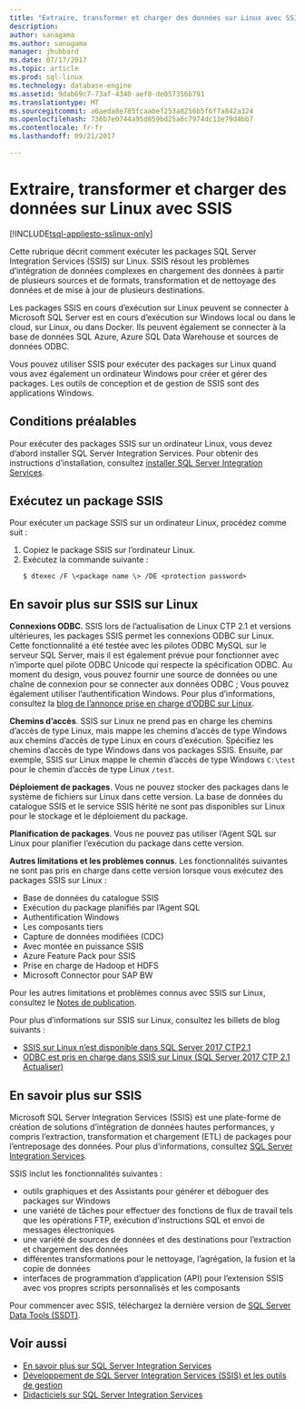```yaml
---
title: "Extraire, transformer et charger des données sur Linux avec SSIS | Documents Microsoft"
description: 
author: sanagama
ms.author: sanagama
manager: jhubbard
ms.date: 07/17/2017
ms.topic: article
ms.prod: sql-linux
ms.technology: database-engine
ms.assetid: 9dab69c7-73af-4340-aef0-de057356b791
ms.translationtype: MT
ms.sourcegitcommit: a6aeda8e785fcaabef253a8256b5f6f7a842a324
ms.openlocfilehash: 736b7e0744a95d859bd25a6c7974dc13e79d4bb7
ms.contentlocale: fr-fr
ms.lasthandoff: 09/21/2017

---
```

# <a name="extract-transform-and-load-data-on-linux-with-ssis"></a>Extraire, transformer et charger des données sur Linux avec SSIS

[!INCLUDE[tsql-appliesto-sslinux-only](../includes/tsql-appliesto-sslinux-only.md)]

Cette rubrique décrit comment exécuter les packages SQL Server Integration Services (SSIS) sur Linux. SSIS résout les problèmes d’intégration de données complexes en chargement des données à partir de plusieurs sources et de formats, transformation et de nettoyage des données et de mise à jour de plusieurs destinations. 

Les packages SSIS en cours d’exécution sur Linux peuvent se connecter à Microsoft SQL Server est en cours d’exécution sur Windows local ou dans le cloud, sur Linux, ou dans Docker. Ils peuvent également se connecter à la base de données SQL Azure, Azure SQL Data Warehouse et sources de données ODBC.

Vous pouvez utiliser SSIS pour exécuter des packages sur Linux quand vous avez également un ordinateur Windows pour créer et gérer des packages. Les outils de conception et de gestion de SSIS sont des applications Windows. 

## <a name="prerequisites"></a>Conditions préalables

Pour exécuter des packages SSIS sur un ordinateur Linux, vous devez d’abord installer SQL Server Integration Services. Pour obtenir des instructions d’installation, consultez [installer SQL Server Integration Services](sql-server-linux-setup-ssis.md).

## <a name="run-an-ssis-package"></a>Exécutez un package SSIS

Pour exécuter un package SSIS sur un ordinateur Linux, procédez comme suit :

1.  Copiez le package SSIS sur l’ordinateur Linux.
2.  Exécutez la commande suivante :
    ```
    $ dtexec /F \<package name \> /DE <protection password>
    ```

## <a name="more-about-ssis-on-linux"></a>En savoir plus sur SSIS sur Linux

**Connexions ODBC**. SSIS lors de l’actualisation de Linux CTP 2.1 et versions ultérieures, les packages SSIS permet les connexions ODBC sur Linux. Cette fonctionnalité a été testée avec les pilotes ODBC MySQL sur le serveur SQL Server, mais il est également prévue pour fonctionner avec n’importe quel pilote ODBC Unicode qui respecte la spécification ODBC. Au moment du design, vous pouvez fournir une source de données ou une chaîne de connexion pour se connecter aux données ODBC ; Vous pouvez également utiliser l’authentification Windows. Pour plus d’informations, consultez la [blog de l’annonce prise en charge d’ODBC sur Linux](https://blogs.msdn.microsoft.com/ssis/2017/06/16/odbc-is-supported-in-ssis-on-linux-ssis-helsinki-ctp2-1-refresh/).

**Chemins d’accès**. SSIS sur Linux ne prend pas en charge les chemins d’accès de type Linux, mais mappe les chemins d’accès de type Windows aux chemins d’accès de type Linux en cours d’exécution. Spécifiez les chemins d’accès de type Windows dans vos packages SSIS. Ensuite, par exemple, SSIS sur Linux mappe le chemin d’accès de type Windows `C:\test` pour le chemin d’accès de type Linux `/test`.

**Déploiement de packages**. Vous ne pouvez stocker des packages dans le système de fichiers sur Linux dans cette version. La base de données du catalogue SSIS et le service SSIS hérité ne sont pas disponibles sur Linux pour le stockage et le déploiement du package.

**Planification de packages**. Vous ne pouvez pas utiliser l’Agent SQL sur Linux pour planifier l’exécution du package dans cette version.

**Autres limitations et les problèmes connus**. Les fonctionnalités suivantes ne sont pas pris en charge dans cette version lorsque vous exécutez des packages SSIS sur Linux :
  - Base de données du catalogue SSIS
  - Exécution du package planifiés par l’Agent SQL
  - Authentification Windows
  - Les composants tiers
  - Capture de données modifiées (CDC)
  - Avec montée en puissance SSIS
  - Azure Feature Pack pour SSIS
  - Prise en charge de Hadoop et HDFS
  - Microsoft Connector pour SAP BW

Pour les autres limitations et problèmes connus avec SSIS sur Linux, consultez le [Notes de publication](sql-server-linux-release-notes.md#ssis).

Pour plus d’informations sur SSIS sur Linux, consultez les billets de blog suivants :

-   [SSIS sur Linux n’est disponible dans SQL Server 2017 CTP2.1](https://blogs.msdn.microsoft.com/ssis/2017/05/17/ssis-helsinki-is-available-in-sql-server-vnext-ctp2-1/)
-   [ODBC est pris en charge dans SSIS sur Linux (SQL Server 2017 CTP 2.1 Actualiser)](https://blogs.msdn.microsoft.com/ssis/2017/06/16/odbc-is-supported-in-ssis-on-linux-ssis-helsinki-ctp2-1-refresh/)

## <a name="more-about-ssis"></a>En savoir plus sur SSIS

Microsoft SQL Server Integration Services (SSIS) est une plate-forme de création de solutions d’intégration de données hautes performances, y compris l’extraction, transformation et chargement (ETL) de packages pour l’entreposage des données. Pour plus d’informations, consultez [SQL Server Integration Services](/sql/integration-services/sql-server-integration-services.md).

SSIS inclut les fonctionnalités suivantes :
- outils graphiques et des Assistants pour générer et déboguer des packages sur Windows
- une variété de tâches pour effectuer des fonctions de flux de travail tels que les opérations FTP, exécution d’instructions SQL et envoi de messages électroniques
- une variété de sources de données et des destinations pour l’extraction et chargement des données
- différentes transformations pour le nettoyage, l’agrégation, la fusion et la copie de données
- interfaces de programmation d’application (API) pour l’extension SSIS avec vos propres scripts personnalisés et les composants

Pour commencer avec SSIS, téléchargez la dernière version de [SQL Server Data Tools (SSDT)](/sql-docs/docs/integration-services/ssis-how-to-create-an-etl-package).

## <a name="see-also"></a>Voir aussi
- [En savoir plus sur SQL Server Integration Services](/sql-docs/docs/integration-services/sql-server-integration-services)
- [Développement de SQL Server Integration Services (SSIS) et les outils de gestion](/sql-docs/docs/integration-services/integration-services-ssis-development-and-management-tools)
- [Didacticiels sur SQL Server Integration Services](/sql-docs/docs/integration-services/integration-services-tutorials)


